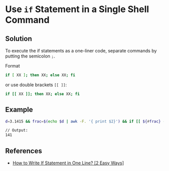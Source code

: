 # Use `if` Statement in a Single Shell Command

## Solution
To execute the if statements as a one-liner code, separate commands by putting the semicolon `;`.

Format
```sh
if [ XX ]; then XX; else XX; fi
```

or use double brackets `[[ ]]`:

```sh
if [[ XX ]]; then XX; else XX; fi
```

## Example

```sh
d=3.1415 && frac=$(echo $d | awk -F. '{ print $2}') && if [[ ${#frac} -ge 3 ]]; then frac=${frac:0:3}; else frac=000; fi  && echo $frac

// Output:
141
```

## References
* [How to Write If Statement in One Line? [2 Easy Ways]](https://linuxsimply.com/bash-scripting-tutorial/conditional-statements/if/if-one-line/)
